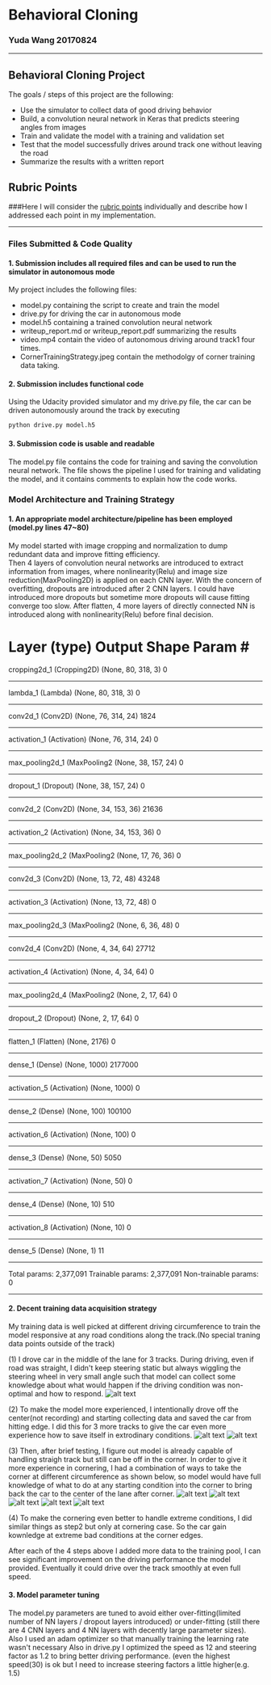 # **Behavioral Cloning**

### Yuda Wang 20170824
---
## **Behavioral Cloning Project**

The goals / steps of this project are the following:
* Use the simulator to collect data of good driving behavior
* Build, a convolution neural network in Keras that predicts steering angles from images
* Train and validate the model with a training and validation set
* Test that the model successfully drives around track one without leaving the road
* Summarize the results with a written report


[//]: # (Image References)

[image1]: ./CornerTrainingStrategy.jpeg "Corner Train Strategy"
[image2]: ./DrivingCenter.jpg "Drive on center"
[image3]: ./DrivingLeft.jpg "Drive by left"
[image4]: ./DrivingRight.jpg "Drive by right"
[image5]: ./RightTurnInward "Right turn in"
[image6]: ./RightTurnOutward.jpg "Right turn out"
[image7]: ./LeftTurnInward.jpg "Left turn in"
[image8]: ./LeftTurnOutward.jpg "Left turn out"

## Rubric Points
###Here I will consider the [rubric points](https://review.udacity.com/#!/rubrics/432/view) individually and describe how I addressed each point in my implementation.  

---
### Files Submitted & Code Quality

#### 1. Submission includes all required files and can be used to run the simulator in autonomous mode

My project includes the following files:
* model.py containing the script to create and train the model
* drive.py for driving the car in autonomous mode
* model.h5 containing a trained convolution neural network 
* writeup_report.md or writeup_report.pdf summarizing the results
* video.mp4 contain the video of autonomous driving around track1 four times.
* CornerTrainingStrategy.jpeg contain the methodolgy of corner training data taking.

#### 2. Submission includes functional code
Using the Udacity provided simulator and my drive.py file, the car can be driven autonomously around the track by executing 
```sh
python drive.py model.h5
```

#### 3. Submission code is usable and readable

The model.py file contains the code for training and saving the convolution neural network. The file shows the pipeline I used for training and validating the model, and it contains comments to explain how the code works.

### Model Architecture and Training Strategy

#### 1. An appropriate model architecture/pipeline has been employed (model.py lines 47~80)

My model started with image cropping and normalization to dump redundant data and improve fitting efficiency.  
Then 4 layers of convolution neural networks are introduced to extract information from images, where nonlinearity(Relu) and image size reduction(MaxPooling2D) is applied on each CNN layer.
With the concern of overfitting, dropouts are introduced after 2 CNN layers. I could have introduced more dropouts but sometime more dropouts will cause fitting converge too slow.
After flatten, 4 more layers of directly connected NN is introduced along with nonlinearity(Relu) before final decision.

Layer (type)                 Output Shape              Param #   
=================================================================
cropping2d_1 (Cropping2D)    (None, 80, 318, 3)        0         
_________________________________________________________________
lambda_1 (Lambda)            (None, 80, 318, 3)        0         
_________________________________________________________________
conv2d_1 (Conv2D)            (None, 76, 314, 24)       1824      
_________________________________________________________________
activation_1 (Activation)    (None, 76, 314, 24)       0         
_________________________________________________________________
max_pooling2d_1 (MaxPooling2 (None, 38, 157, 24)       0         
_________________________________________________________________
dropout_1 (Dropout)          (None, 38, 157, 24)       0         
_________________________________________________________________
conv2d_2 (Conv2D)            (None, 34, 153, 36)       21636     
_________________________________________________________________
activation_2 (Activation)    (None, 34, 153, 36)       0         
_________________________________________________________________
max_pooling2d_2 (MaxPooling2 (None, 17, 76, 36)        0         
_________________________________________________________________
conv2d_3 (Conv2D)            (None, 13, 72, 48)        43248     
_________________________________________________________________
activation_3 (Activation)    (None, 13, 72, 48)        0         
_________________________________________________________________
max_pooling2d_3 (MaxPooling2 (None, 6, 36, 48)         0         
_________________________________________________________________
conv2d_4 (Conv2D)            (None, 4, 34, 64)         27712     
_________________________________________________________________
activation_4 (Activation)    (None, 4, 34, 64)         0         
_________________________________________________________________
max_pooling2d_4 (MaxPooling2 (None, 2, 17, 64)         0         
_________________________________________________________________
dropout_2 (Dropout)          (None, 2, 17, 64)         0         
_________________________________________________________________
flatten_1 (Flatten)          (None, 2176)              0         
_________________________________________________________________
dense_1 (Dense)              (None, 1000)              2177000   
_________________________________________________________________
activation_5 (Activation)    (None, 1000)              0         
_________________________________________________________________
dense_2 (Dense)              (None, 100)               100100    
_________________________________________________________________
activation_6 (Activation)    (None, 100)               0         
_________________________________________________________________
dense_3 (Dense)              (None, 50)                5050      
_________________________________________________________________
activation_7 (Activation)    (None, 50)                0         
_________________________________________________________________
dense_4 (Dense)              (None, 10)                510       
_________________________________________________________________
activation_8 (Activation)    (None, 10)                0         
_________________________________________________________________
dense_5 (Dense)              (None, 1)                 11        
_________________________________________________________________
Total params: 2,377,091
Trainable params: 2,377,091
Non-trainable params: 0
_________________________________________________________________

#### 2. Decent training data acquisition strategy

My training data is well picked at different driving circumference to train the model responsive at any road conditions along the track.(No special traning data points outside of the track)

(1) I drove car in the middle of the lane for 3 tracks. During driving, even if road was straight, I didn't keep steering static but always wiggling the steering wheel in very small angle such that model can collect some knowledge about what would happen if the driving condition was non-optimal and how to respond. 
![alt text][image2]

(2) To make the model more experienced, I intentionally drove off the center(not recording) and starting collecting data and saved the car from hitting edge. I did this for 3 more tracks to give the car even more experience how to save itself in extrodinary conditions.
![alt text][image3]
![alt text][image4]

(3) Then, after brief testing, I figure out  model is already capable of handling straigh track but still can be off in the corner. In order to give it more experience in cornering, I had a combination of ways to take the corner at different circumference as shown below, so model would have full knowledge of what to do at any starting condition into the corner to bring back the car to the center of the lane after corner.
![alt text][image1]
![alt text][image5]
![alt text][image6]
![alt text][image7]
![alt text][image8]

(4) To make the cornering even better to handle extreme conditions, I did similar things as step2 but only at cornering case. So the car gain kownledge at extreme bad conditions at the corner edges.

After each of the 4 steps above I added more data to the training pool, I can see significant improvement on the driving performance the model provided. Eventually it could drive over the track smoothly at even full speed.

#### 3. Model parameter tuning

The model.py parameters are tuned to avoid either over-fitting(limited number of NN layers / dropout layers introduced) or under-fitting (still there are 4 CNN layers and 4 NN layers with decently large parameter sizes).
Also I used an adam optimizer so that manually training the learning rate wasn't necessary
Also in drive.py I optimized the speed as 12 and steering factor as 1.2 to bring better driving performance. (even the highest speed(30) is ok but I need to increase steering factors a little higher(e.g. 1.5)

